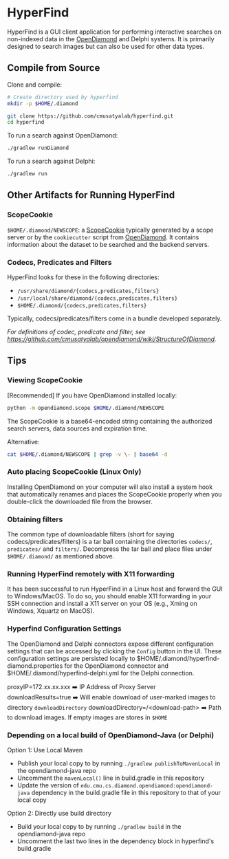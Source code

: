 # HyperFind

HyperFind is a GUI client application for performing interactive searches on non-indexed data in the [OpenDiamond](http://diamond.cs.cmu.edu/) and Delphi systems. It is primarily designed to search images but can also be used for other data types.

## Compile from Source

Clone and compile:
```bash
# Create directory used by hyperfind
mkdir -p $HOME/.diamond

git clone https://github.com/cmusatyalab/hyperfind.git
cd hyperfind
```

To run a search against OpenDiamond:
```bash
./gradlew runDiamond
```

To run a search against Delphi:
```bash
./gradlew run
```


## Other Artifacts for Running HyperFind

### ScopeCookie

`$HOME/.diamond/NEWSCOPE`: a [ScopeCookie](https://github.com/cmusatyalab/opendiamond/wiki/ScopeCookie) typically 
generated by a scope server or by the `cookiecutter` script from [OpenDiamond](http://diamond.cs.cmu.edu/). It contains information about the dataset to be searched and the backend servers.

### Codecs, Predicates and Filters

HyperFind looks for these in the following directories:

+ `/usr/share/diamond/{codecs,predicates,filters}`
+ `/usr/local/share/diamond/{codecs,predicates,filters}`
+ `$HOME/.diamond/{codecs,predicates,filters}`

Typically, codecs/predicates/filters come in a bundle developed separately.

*For definitions of codec, predicate and filter, see https://github.com/cmusatyalab/opendiamond/wiki/StructureOfDiamond.*


## Tips

### Viewing ScopeCookie
[Recommended] If you have OpenDiamond installed locally:
```bash
python -m opendiamond.scope $HOME/.diamond/NEWSCOPE
```

The ScopeCookie is a base64-encoded string containing the authorized search servers, data sources and expiration time.

Alternative:
```bash
cat $HOME/.diamond/NEWSCOPE | grep -v \- | base64 -d
```

### Auto placing ScopeCookie (Linux Only)
Installing OpenDiamond on your computer will also install a system hook that automatically renames and places
the ScopeCookie properly when you double-click the downloaded file from the browser.

### Obtaining filters
The common type of downloadable filters (short for saying codecs/predicates/filters) is
a tar ball containing the directories `codecs/`, `predicates/` and `filters/`.
Decompress the tar ball and place files under `$HOME/.diamond/` as mentioned above.

### Running HyperFind remotely with X11 forwarding
It has been successful to run HyperFind in a Linux host and forward the GUI to Windows/MacOS.
To do so, you should enable X11 forwarding in your SSH connection and install a X11 server on your OS
(e.g., Xming on Windows, Xquartz on MacOS).

### Hyperfind Configuration Settings
The OpenDiamond and Delphi connectors expose different configuration settings that can be accessed by clicking the
`Config` button in the UI. These configuration settings are persisted locally to
$HOME/.diamond/hyperfind-diamond.properties for the OpenDiamond connector and $HOME/.diamond/hyperfind-delphi.yml for
the Delphi connection.

proxyIP=172.xx.xx.xxx :arrow_right: IP Address of Proxy Server  
downloadResults=true :arrow_right: Will enable download of user-marked images to directory `downloadDirectory` 
downloadDirectory=/\<download-path\> :arrow_right: Path to download images. If empty images are stores in `$HOME`   

### Depending on a local build of OpenDiamond-Java (or Delphi)

Option 1: Use Local Maven

- Publish your local copy to by running `./gradlew publishToMavenLocal` in the opendiamond-java repo
- Uncomment the `mavenLocal()` line in build.gradle in this repository
- Update the version of `edu.cmu.cs.diamond.opendiamond:opendiamond-java` dependency in the build.gradle file in this repository to that of your local copy

Option 2: Directly use build directory

- Build your local copy to by running `./gradlew build` in the opendiamond-java repo
- Uncomment the last two lines in the dependency block in hyperfind's build.gradle
